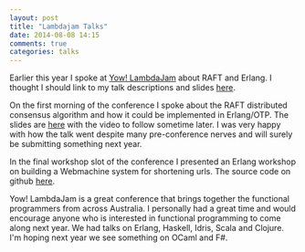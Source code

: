 ```yaml
---
layout: post
title: "Lambdajam Talks"
date: 2014-08-08 14:15
comments: true
categories: talks
---
```

Earlier this year I spoke at
[Yow! LambdaJam](http://lambdajam.yowconference.com.au) about RAFT and Erlang. I
thought I should link to my talk descriptions and slides [here](https://a.confui.com/-kpclGeyK).

On the first morning of the conference I spoke about the RAFT distributed
consensus algorithm and how it could be implemented in Erlang/OTP. The slides
are
[here](http://yowconference.com.au/slides/yowlambdajam2014/McGilchrist-RAFTImplementingDistributedConsensusWithErlang.pdf)
with the video to follow sometime later. I was very happy with how the talk went
despite many pre-conference nerves and will surely be submitting something next
year.

In the final workshop slot of the conference I presented an Erlang workshop on
building a Webmachine system for shortening urls. The source code on github [here](https://github.com/tmcgilchrist/erlang_from_scratch).

Yow! LambdaJam is a great conference that brings together the functional programmers
from across Australia. I personally had a great time and would encourage anyone
who is interested in functional programming to come along next year. We had
talks on Erlang, Haskell, Idris, Scala and Clojure. I'm hoping next year we see
something on OCaml and F#.
